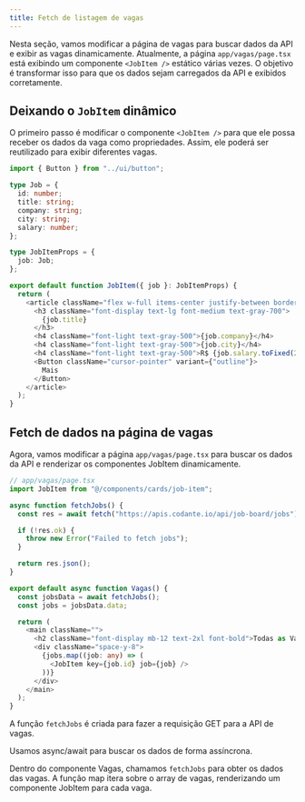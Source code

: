 ```yaml
---
title: Fetch de listagem de vagas
---
```



Nesta seção, vamos modificar a página de vagas para buscar dados da API e exibir as vagas dinamicamente. Atualmente, a página `app/vagas/page.tsx` está exibindo um componente `<JobItem />` estático várias vezes. O objetivo é transformar isso para que os dados sejam carregados da API e exibidos corretamente.

## Deixando o `JobItem` dinâmico

O primeiro passo é modificar o componente `<JobItem />` para que ele possa receber os dados da vaga como propriedades. Assim, ele poderá ser reutilizado para exibir diferentes vagas.

```typescript title="app/components/cards/job-item.tsx"
import { Button } from "../ui/button";

type Job = {
  id: number;
  title: string;
  company: string;
  city: string;
  salary: number;
};

type JobItemProps = {
  job: Job;
};

export default function JobItem({ job }: JobItemProps) {
  return (
    <article className="flex w-full items-center justify-between border border-t-4 border-black bg-white px-6 py-4 shadow transition-colors hover:border-blue-400">
      <h3 className="font-display text-lg font-medium text-gray-700">
        {job.title}
      </h3>
      <h4 className="font-light text-gray-500">{job.company}</h4>
      <h4 className="font-light text-gray-500">{job.city}</h4>
      <h4 className="font-light text-gray-500">R$ {job.salary.toFixed(2)}</h4>
      <Button className="cursor-pointer" variant={"outline"}>
        Mais
      </Button>
    </article>
  );
}

```

## Fetch de dados na página de vagas

Agora, vamos modificar a página `app/vagas/page.tsx` para buscar os dados da API e renderizar os componentes JobItem dinamicamente.

```typescript
// app/vagas/page.tsx
import JobItem from "@/components/cards/job-item";

async function fetchJobs() {
  const res = await fetch("https://apis.codante.io/api/job-board/jobs");

  if (!res.ok) {
    throw new Error("Failed to fetch jobs");
  }

  return res.json();
}

export default async function Vagas() {
  const jobsData = await fetchJobs();
  const jobs = jobsData.data;

  return (
    <main className="">
      <h2 className="font-display mb-12 text-2xl font-bold">Todas as Vagas</h2>
      <div className="space-y-8">
        {jobs.map((job: any) => (
          <JobItem key={job.id} job={job} />
        ))}
      </div>
    </main>
  );
}
```

A função `fetchJobs` é criada para fazer a requisição GET para a API de vagas.

Usamos async/await para buscar os dados de forma assíncrona.

Dentro do componente Vagas, chamamos `fetchJobs` para obter os dados das vagas. A função map itera sobre o array de vagas, renderizando um componente JobItem para cada vaga.
